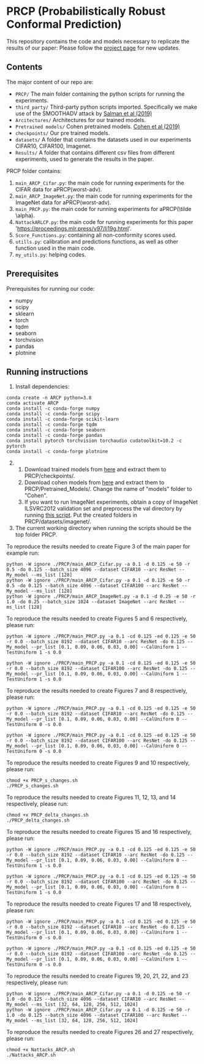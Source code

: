 # PRCP (Probabilistically Robust Conformal Prediction)
This repository contains the code and models necessary to replicate the results of our paper:
Please follow the [project page](https://sites.google.com/view/probabilisticcp?usp=sharing) for new updates.

## Contents
The major content of our repo are:
 - `PRCP/` The main folder containing the python scripts for running the experiments.
 - `third_party/` Third-party python scripts imported. Specifically we make use of the SMOOTHADV attack by [Salman et al (2019)](https://github.com/Hadisalman/smoothing-adversarial)
 - `Arcitectures/` Architectures for our trained models.
 - `Pretrained models/` Cohen pretrained models. [Cohen et al (2019)](https://github.com/locuslab/smoothing)
 - `checkpoints/` Our pre trained models.
 - `datasets/` A folder that contains the datasets used in our experiments CIFAR10, CIFAR100, Imagenet.
 - `Results/` A folder that contains different csv files from different experiments, used to generate the results in the paper.

PRCP folder contains:

1. `main_ARCP_Cifar.py`: the main code for running experiments for the CIFAR data for aPRCP(worst-adv).
1. `main_ARCP_ImageNet.py`: the main code for running experiments for the ImageNet data for aPRCP(worst-adv).
1. `main_PRCP.py`: the main code for running experiments for aPRCP(\tilde \alpha).
1. `NattackARLCP.py`: the main code for running experiments for this paper 'https://proceedings.mlr.press/v97/li19g.html'.
2. `Score_Functions.py`: containing all non-conformity scores used.
3. `utills.py`: calibration and predictions functions, as well as other function used in the main code.
3. `my_utils.py`: helping codes.

## Prerequisites

Prerequisites for running our code:
 - numpy
 - scipy
 - sklearn
 - torch
 - tqdm
 - seaborn
 - torchvision
 - pandas
 - plotnine
 
## Running instructions
1.  Install dependencies:
```
conda create -n ARCP python=3.8
conda activate ARCP
conda install -c conda-forge numpy
conda install -c conda-forge scipy
conda install -c conda-forge scikit-learn
conda install -c conda-forge tqdm
conda install -c conda-forge seaborn
conda install -c conda-forge pandas
conda install pytorch torchvision torchaudio cudatoolkit=10.2 -c pytorch
conda install -c conda-forge plotnine
```
2. 
   1. Download trained models from [here](https://drive.google.com/file/d/1NY25J5lVGyR583J4iUFKrZP3OpfcjDmw/view?usp=sharing) and extract them to PRCP/checkpoints/.
   2. Download cohen models from [here](https://drive.google.com/file/d/1h_TpbXm5haY5f-l4--IKylmdz6tvPoR4/view) and extract them to PRCP/Pretrained_Models/. Change the name of "models" folder to "Cohen".
   3. If you want to run ImageNet experiments, obtain a copy of ImageNet ILSVRC2012 validation set and preprocess the val directory by running [this script](https://raw.githubusercontent.com/soumith/imagenetloader.torch/master/valprep.sh). Put the created folders in PRCP/datasets/imagenet/.
3. The current working directory when running the scripts should be the top folder PRCP.


To reproduce the results needed to create Figure 3 of the main paper for example run:
```
python -W ignore ./PRCP/main_ARCP_Cifar.py -a 0.1 -d 0.125 -e 50 -r 0.5 -do 0.125 --batch_size 4096 --dataset CIFAR10 --arc ResNet --My_model --ms_list [128]
python -W ignore ./PRCP/main_ARCP_Cifar.py -a 0.1 -d 0.125 -e 50 -r 0.5 -do 0.125 --batch_size 4096 --dataset CIFAR100 --arc ResNet --My_model --ms_list [128]
python -W ignore ./PRCP/main_ARCP_ImageNet.py -a 0.1 -d 0.25 -e 50 -r 1.0 -do 0.25 --batch_size 1024 --dataset ImageNet --arc ResNet --ms_list [128]
```

To reproduce the results needed to create Figures 5 and 6 respectively, please run:
```
python -W ignore ./PRCP/main_PRCP.py -a 0.1 -cd 0.125 -ed 0.125 -e 50 -r 0.0 --batch_size 8192 --dataset CIFAR10 --arc ResNet -do 0.125 --My_model --pr_list [0.1, 0.09, 0.06, 0.03, 0.00] --CalUniform 1 --TestUniform 1 -s 0.0

python -W ignore ./PRCP/main_PRCP.py -a 0.1 -cd 0.125 -ed 0.125 -e 50 -r 0.0 --batch_size 8192 --dataset CIFAR100 --arc ResNet -do 0.125 --My_model --pr_list [0.1, 0.09, 0.06, 0.03, 0.00] --CalUniform 1 --TestUniform 1 -s 0.0

```


To reproduce the results needed to create Figures 7 and 8 respectively, please run:
```
python -W ignore ./PRCP/main_PRCP.py -a 0.1 -cd 0.125 -ed 0.125 -e 50 -r 0.0 --batch_size 8192 --dataset CIFAR10 --arc ResNet -do 0.125 --My_model --pr_list [0.1, 0.09, 0.06, 0.03, 0.00] --CalUniform 0 --TestUniform 0 -s 0.0

python -W ignore ./PRCP/main_PRCP.py -a 0.1 -cd 0.125 -ed 0.125 -e 50 -r 0.0 --batch_size 8192 --dataset CIFAR100 --arc ResNet -do 0.125 --My_model --pr_list [0.1, 0.09, 0.06, 0.03, 0.00] --CalUniform 0 --TestUniform 0 -s 0.0
```


To reproduce the results needed to create Figures 9 and 10 respectively, please run:
```
chmod +x PRCP_s_changes.sh
./PRCP_s_changes.sh

```

To reproduce the results needed to create Figures 11, 12, 13, and 14 respectively, please run:
```
chmod +x PRCP_delta_changes.sh
./PRCP_delta_changes.sh

```

To reproduce the results needed to create Figures 15 and 16 respectively, please run:
```
python -W ignore ./PRCP/main_PRCP.py -a 0.1 -cd 0.125 -ed 0.125 -e 50 -r 0.0 --batch_size 8192 --dataset CIFAR10 --arc ResNet -do 0.125 --My_model --pr_list [0.1, 0.09, 0.06, 0.03, 0.00] --CalUniform 0 --TestUniform 1 -s 0.0

python -W ignore ./PRCP/main_PRCP.py -a 0.1 -cd 0.125 -ed 0.125 -e 50 -r 0.0 --batch_size 8192 --dataset CIFAR100 --arc ResNet -do 0.125 --My_model --pr_list [0.1, 0.09, 0.06, 0.03, 0.00] --CalUniform 0 --TestUniform 1 -s 0.0

```

To reproduce the results needed to create Figures 17 and 18 respectively, please run:
```
python -W ignore ./PRCP/main_PRCP.py -a 0.1 -cd 0.125 -ed 0.125 -e 50 -r 0.0 --batch_size 8192 --dataset CIFAR10 --arc ResNet -do 0.125 --My_model --pr_list [0.1, 0.09, 0.06, 0.03, 0.00] --CalUniform 1 --TestUniform 0 -s 0.0

python -W ignore ./PRCP/main_PRCP.py -a 0.1 -cd 0.125 -ed 0.125 -e 50 -r 0.0 --batch_size 8192 --dataset CIFAR100 --arc ResNet -do 0.125 --My_model --pr_list [0.1, 0.09, 0.06, 0.03, 0.00] --CalUniform 1 --TestUniform 0 -s 0.0

```

To reproduce the results needed to create Figures 19, 20, 21, 22, and 23 respectively, please run:
```
python -W ignore ./PRCP/main_ARCP_Cifar.py -a 0.1 -d 0.125 -e 50 -r 1.0 -do 0.125 --batch_size 4096 --dataset CIFAR10 --arc ResNet --My_model --ms_list [32, 64, 128, 256, 512, 1024]
python -W ignore ./PRCP/main_ARCP_Cifar.py -a 0.1 -d 0.125 -e 50 -r 1.0 -do 0.125 --batch_size 4096 --dataset CIFAR100 --arc ResNet --My_model --ms_list [32, 64, 128, 256, 512, 1024]

```


To reproduce the results needed to create Figures 26 and 27 respectively, please run:
```
chmod +x Nattacks_ARCP.sh
./Nattacks_ARCP.sh
```
